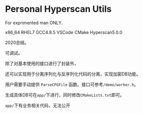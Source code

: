 # Personal Hyperscan Utils

For exprimented man ONLY.

x86_64 RHEL7 GCC4.8.5 VSCode CMake Hyperscan5.0.0

2020总结。

可调试。

除了对基本使用的接口进行了封装外，

还可以实现用于分离序列化与反序列化代码的分离，实现加密DB功能。

用户需要手动提供 `ParseCFGFile` 函数。接口可参考`/demo/worker.h`。

生成具体DB可在`app/`下进行，同时修改`CMakeLists.txt`即可。

`app/`下有业务相关代码，无法公开
